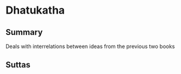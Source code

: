 # Dhatukatha
## Summary
Deals with interrelations between ideas from the previous two books
## Suttas